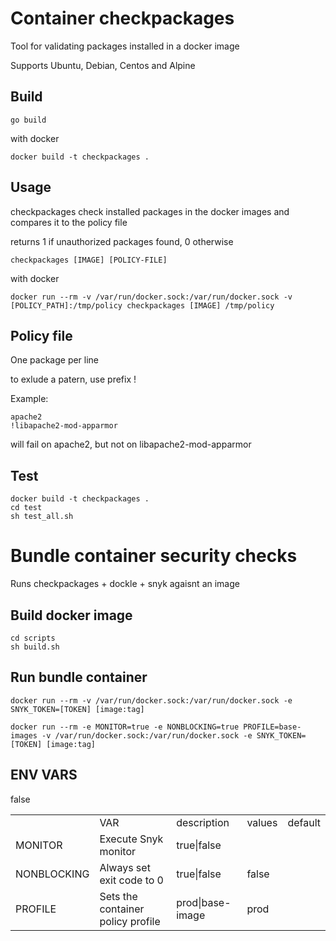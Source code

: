# Container checkpackages

Tool for validating packages installed in a docker image

Supports Ubuntu, Debian, Centos and Alpine

## Build 
    go build 

with docker 

    docker build -t checkpackages . 

## Usage
checkpackages check installed packages in the docker images and compares it to the policy file

returns 1 if unauthorized packages found, 0 otherwise


    checkpackages [IMAGE] [POLICY-FILE]

with docker

    docker run --rm -v /var/run/docker.sock:/var/run/docker.sock -v [POLICY_PATH]:/tmp/policy checkpackages [IMAGE] /tmp/policy

## Policy file
One package per line

to exlude a patern, use prefix !


Example:

    apache2
    !libapache2-mod-apparmor

will fail on apache2, but not on libapache2-mod-apparmor

## Test
    docker build -t checkpackages . 
    cd test
    sh test_all.sh

# Bundle container security checks

Runs checkpackages + dockle + snyk agaisnt an image


## Build docker image
    cd scripts
    sh build.sh

## Run bundle container
    docker run --rm -v /var/run/docker.sock:/var/run/docker.sock -e SNYK_TOKEN=[TOKEN] [image:tag]

    docker run --rm -e MONITOR=true -e NONBLOCKING=true PROFILE=base-images -v /var/run/docker.sock:/var/run/docker.sock -e SNYK_TOKEN=[TOKEN] [image:tag]


## ENV VARS
<table>
<th><td>VAR</td><td>description</td><td>values</td><td>default</td></th>
<tr><td>MONITOR</td><td>Execute Snyk monitor</td><td>true|false</td></td>false</td></tr>
<tr><td>NONBLOCKING</td><td>Always set exit code to 0</td><td>true|false</td><td>false</td></tr>
<tr><td>PROFILE</td><td>Sets the container policy profile</td><td>prod|base-image</td><td>prod</td></tr>
</table>
